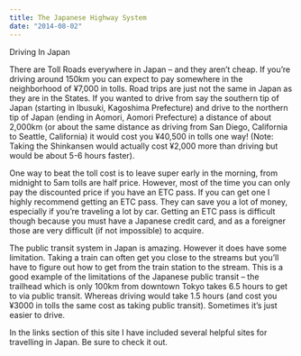 ```yaml
---
title: The Japanese Highway System
date: "2014-08-02"
---
```

<p class="">Driving In Japan</p>

<p class="">There are Toll Roads everywhere in Japan – and they aren’t cheap. If you’re driving around 150km you can expect to pay somewhere in the neighborhood of ¥7,000 in tolls. Road trips are just not the same in Japan as they are in the States. If you wanted to drive from say the southern tip of Japan (starting in Ibusuki, Kagoshima Prefecture) and drive to the northern tip of Japan (ending in Aomori, Aomori Prefecture) a distance of about 2,000km (or about the same distance as driving from San Diego, California to Seattle, California) it would cost you ¥40,500 in tolls one way! (Note: Taking the Shinkansen would actually cost ¥2,000 more than driving but would be about 5-6 hours faster).</p>

<p class="">One way to beat the toll cost is to leave super early in the morning, from midnight to 5am tolls are half price. However, most of the time you can only pay the discounted price if you have an ETC pass. If you can get one I highly recommend getting an ETC pass. They can save you a lot of money, especially if you’re traveling a lot by car. Getting an ETC pass is difficult though because you must have a Japanese credit card, and as a foreigner those are very difficult (if not impossible) to acquire.</p>

<p class="">The public transit system in Japan is amazing. However it does have some limitation. Taking a train can often get you close to the streams but you’ll have to figure out how to get from the train station to the stream. This is a good example of the limitations of the Japanese public transit – the trailhead which is only 100km from downtown Tokyo takes 6.5 hours to get to via public transit. Whereas driving would take 1.5 hours (and cost you ¥3000 in tolls the same cost as taking public transit). Sometimes it’s just easier to drive.</p>

<p class="">In the links section of this site I have included several helpful sites for travelling in Japan. Be sure to check it out.</p>